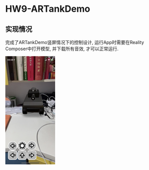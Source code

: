 # HW9-ARTankDemo

## 实现情况

完成了ARTankDemo竖屏情况下的控制设计, 运行App时需要在Reality Composer中打开模型, 并下载所有音效, 才可以正常运行.

<img src="assets/IMG_42BDC468709E-1.jpeg" alt="IMG_42BDC468709E-1" style="zoom:33%;" />